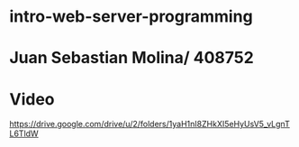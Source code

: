 # intro-web-server-programming

# Juan Sebastian Molina/ 408752

# Video

https://drive.google.com/drive/u/2/folders/1yaH1nI8ZHkXI5eHyUsV5_vLgnTL6TldW
